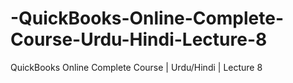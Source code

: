 # -QuickBooks-Online-Complete-Course-Urdu-Hindi-Lecture-8
 QuickBooks Online Complete Course | Urdu/Hindi | Lecture 8
